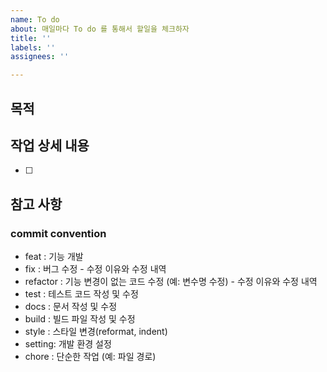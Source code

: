 ```yaml
---
name: To do
about: 매일마다 To do 를 통해서 할일을 체크하자
title: ''
labels: ''
assignees: ''

---
```


## 목적
>
## 작업 상세 내용
- [ ]
## 참고 사항

### commit convention
- feat : 기능 개발
- fix : 버그 수정 - 수정 이유와 수정 내역
- refactor : 기능 변경이 없는 코드 수정 (예: 변수명 수정) - 수정 이유와 수정 내역
- test : 테스트 코드 작성 및 수정
- docs : 문서 작성 및 수정
- build : 빌드 파일 작성 및 수정
- style : 스타일 변경(reformat, indent)
- setting: 개발 환경 설정
- chore : 단순한 작업 (예: 파일 경로)
